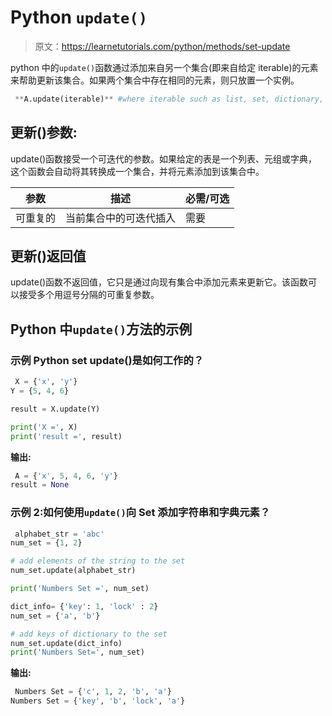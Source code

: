 # Python `update()`

> 原文：<https://learnetutorials.com/python/methods/set-update>

python 中的`update()`函数通过添加来自另一个集合(即来自给定 iterable)的元素来帮助更新该集合。如果两个集合中存在相同的元素，则只放置一个实例。

```py
 **A.update(iterable)** #where iterable such as list, set, dictionary, string, etc. 

```

## 更新()参数:

update()函数接受一个可迭代的参数。如果给定的表是一个列表、元组或字典，这个函数会自动将其转换成一个集合，并将元素添加到该集合中。

| 参数 | 描述 | 必需/可选 |
| --- | --- | --- |
| 可重复的 | 当前集合中的可迭代插入 | 需要 |

## 更新()返回值

update()函数不返回值，它只是通过向现有集合中添加元素来更新它。该函数可以接受多个用逗号分隔的可重复参数。

## Python 中`update()`方法的示例

### 示例 Python set update()是如何工作的？

```py
 X = {'x', 'y'}
Y = {5, 4, 6}

result = X.update(Y)

print('X =', X)
print('result =', result) 

```

**输出:**

```py
 A = {'x', 5, 4, 6, 'y'}
result = None 
```

### 示例 2:如何使用`update()`向 Set 添加字符串和字典元素？

```py
 alphabet_str = 'abc'
num_set = {1, 2}

# add elements of the string to the set
num_set.update(alphabet_str)

print('Numbers Set =', num_set)

dict_info= {'key': 1, 'lock' : 2}
num_set = {'a', 'b'}

# add keys of dictionary to the set
num_set.update(dict_info)
print('Numbers Set=', num_set) 

```

**输出:**

```py
 Numbers Set = {'c', 1, 2, 'b', 'a'}
Numbers Set = {'key', 'b', 'lock', 'a'} 
```